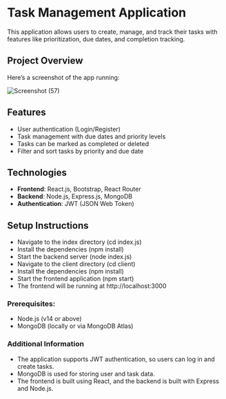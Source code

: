 # Task Management Application

This application allows users to create, manage, and track their tasks with features like prioritization, due dates, and completion tracking.

## Project Overview

Here’s a screenshot of the app running:

![Screenshot (57)](https://github.com/user-attachments/assets/dabb68c7-4aaa-4b19-bda5-c0f6e4340664)

## Features
- User authentication (Login/Register)
- Task management with due dates and priority levels
- Tasks can be marked as completed or deleted
- Filter and sort tasks by priority and due date

## Technologies
- **Frontend**: React.js, Bootstrap, React Router
- **Backend**: Node.js, Express.js, MongoDB
- **Authentication**: JWT (JSON Web Token)

## Setup Instructions
- Navigate to the index directory (cd index.js)
- Install the dependencies (npm install)
- Start the backend server (node index.js)
- Navigate to the client directory (cd client)
- Install the dependencies (npm install)
- Start the frontend application (npm start)
- The frontend will be running at http://localhost:3000

### Prerequisites:
- Node.js (v14 or above)
- MongoDB (locally or via MongoDB Atlas)

### Additional Information
- The application supports JWT authentication, so users can log in and create tasks.
- MongoDB is used for storing user and task data.
- The frontend is built using React, and the backend is built with Express and Node.js.
  
